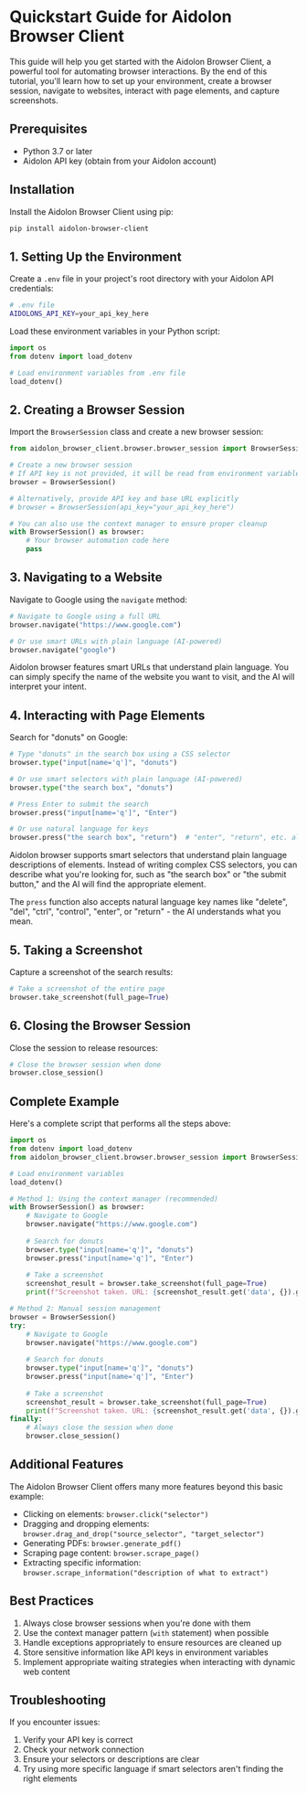 # Quickstart Guide for Aidolon Browser Client

This guide will help you get started with the Aidolon Browser Client, a powerful tool for automating browser interactions. By the end of this tutorial, you'll learn how to set up your environment, create a browser session, navigate to websites, interact with page elements, and capture screenshots.

## Prerequisites

- Python 3.7 or later
- Aidolon API key (obtain from your Aidolon account)

## Installation

Install the Aidolon Browser Client using pip:

```bash
pip install aidolon-browser-client
```

## 1. Setting Up the Environment

Create a `.env` file in your project's root directory with your Aidolon API credentials:

```bash
# .env file
AIDOLONS_API_KEY=your_api_key_here
```

Load these environment variables in your Python script:

```python
import os
from dotenv import load_dotenv

# Load environment variables from .env file
load_dotenv()
```

## 2. Creating a Browser Session

Import the `BrowserSession` class and create a new browser session:

```python
from aidolon_browser_client.browser.browser_session import BrowserSession

# Create a new browser session
# If API key is not provided, it will be read from environment variables
browser = BrowserSession()

# Alternatively, provide API key and base URL explicitly
# browser = BrowserSession(api_key="your_api_key_here")

# You can also use the context manager to ensure proper cleanup
with BrowserSession() as browser:
    # Your browser automation code here
    pass
```

## 3. Navigating to a Website

Navigate to Google using the `navigate` method:

```python
# Navigate to Google using a full URL
browser.navigate("https://www.google.com")

# Or use smart URLs with plain language (AI-powered)
browser.navigate("google")
```

Aidolon browser features smart URLs that understand plain language. You can simply specify the name of the website you want to visit, and the AI will interpret your intent.

## 4. Interacting with Page Elements

Search for "donuts" on Google:

```python
# Type "donuts" in the search box using a CSS selector
browser.type("input[name='q']", "donuts")

# Or use smart selectors with plain language (AI-powered)
browser.type("the search box", "donuts")

# Press Enter to submit the search
browser.press("input[name='q']", "Enter")

# Or use natural language for keys
browser.press("the search box", "return")  # "enter", "return", etc. all work
```

Aidolon browser supports smart selectors that understand plain language descriptions of elements. Instead of writing complex CSS selectors, you can describe what you're looking for, such as "the search box" or "the submit button," and the AI will find the appropriate element.

The `press` function also accepts natural language key names like "delete", "del", "ctrl", "control", "enter", or "return" - the AI understands what you mean.

## 5. Taking a Screenshot

Capture a screenshot of the search results:

```python
# Take a screenshot of the entire page
browser.take_screenshot(full_page=True)
```

## 6. Closing the Browser Session

Close the session to release resources:

```python
# Close the browser session when done
browser.close_session()
```

## Complete Example

Here's a complete script that performs all the steps above:

```python
import os
from dotenv import load_dotenv
from aidolon_browser_client.browser.browser_session import BrowserSession

# Load environment variables
load_dotenv()

# Method 1: Using the context manager (recommended)
with BrowserSession() as browser:
    # Navigate to Google
    browser.navigate("https://www.google.com")
    
    # Search for donuts
    browser.type("input[name='q']", "donuts")
    browser.press("input[name='q']", "Enter")
    
    # Take a screenshot
    screenshot_result = browser.take_screenshot(full_page=True)
    print(f"Screenshot taken. URL: {screenshot_result.get('data', {}).get('screenshot_url')}")

# Method 2: Manual session management
browser = BrowserSession()
try:
    # Navigate to Google
    browser.navigate("https://www.google.com")
    
    # Search for donuts
    browser.type("input[name='q']", "donuts")
    browser.press("input[name='q']", "Enter")
    
    # Take a screenshot
    screenshot_result = browser.take_screenshot(full_page=True)
    print(f"Screenshot taken. URL: {screenshot_result.get('data', {}).get('screenshot_url')}")
finally:
    # Always close the session when done
    browser.close_session()
```

## Additional Features

The Aidolon Browser Client offers many more features beyond this basic example:

- Clicking on elements: `browser.click("selector")`
- Dragging and dropping elements: `browser.drag_and_drop("source_selector", "target_selector")`
- Generating PDFs: `browser.generate_pdf()`
- Scraping page content: `browser.scrape_page()`
- Extracting specific information: `browser.scrape_information("description of what to extract")`

## Best Practices

1. Always close browser sessions when you're done with them
2. Use the context manager pattern (`with` statement) when possible
3. Handle exceptions appropriately to ensure resources are cleaned up
4. Store sensitive information like API keys in environment variables
5. Implement appropriate waiting strategies when interacting with dynamic web content

## Troubleshooting

If you encounter issues:

1. Verify your API key is correct
2. Check your network connection
3. Ensure your selectors or descriptions are clear
4. Try using more specific language if smart selectors aren't finding the right elements
